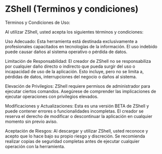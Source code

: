 # ZShell (Terminos y condiciones)

Términos y Condiciones de Uso:

 Al utilizar ZShell, usted acepta los siguientes términos y condiciones:

 Uso Adecuado: Esta herramienta está destinada exclusivamente a profesionales capacitados en tecnologías
 de la información. El uso indebido puede causar daños al sistema operativo o pérdida de datos.

 Limitación de Responsabilidad: El creador de ZShell no se responsabiliza por cualquier daño directo o indirecto
 que pueda surgir del uso o incapacidad de uso de la aplicación. Esto incluye, pero no se limita a, pérdidas
 de datos, interrupciones del negocio o daños al sistema.

 Elevación de Privilegios: ZShell requiere permisos de administrador para ejecutar ciertos comandos. 
 Asegúrese de comprender las implicaciones de ejecutar operaciones con privilegios elevados.

 Modificaciones y Actualizaciones: Esta es una versión BETA de ZShell y puede contener errores o funcionalidades
 incompletas. El creador se reserva el derecho de modificar o descontinuar la aplicación en cualquier momento 
 sin previo aviso.

 Aceptación de Riesgos: Al descargar y utilizar ZShell, usted reconoce y acepto que lo hace bajo su propio riesgo
 y discreción. Se recomienda realizar copias de seguridad completas antes de ejecutar cualquier operación
 con la herramienta.
